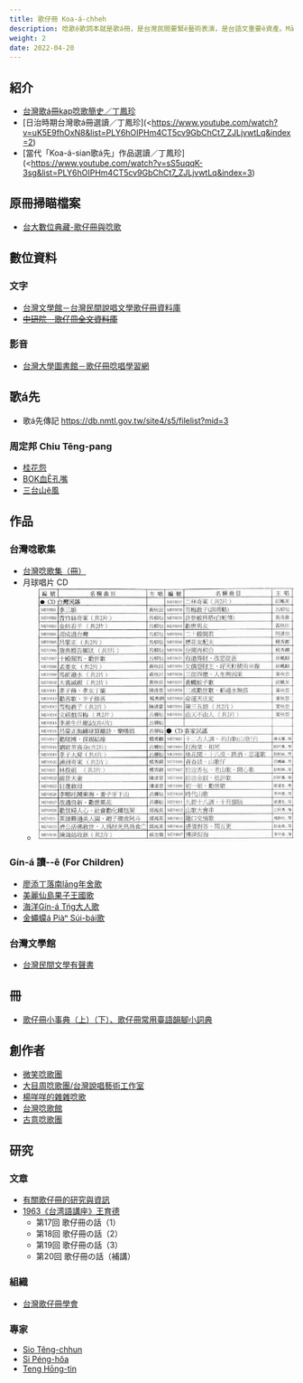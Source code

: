 ```yaml
---
title: 歌仔冊 Koa-á-chheh
description: 唸歌ê歌詞本就是歌á冊，是台灣民間要緊ê藝術表演，是台語文重要ê資產。Mā有講是七字仔（漢字）、鬥句。
weight: 2
date: 2022-04-20
---
```


## 紹介

- [台灣歌á冊kap唸歌簡史／丁鳳珍](https://www.youtube.com/watch?v=k6WdRj_gbQs&list=PLY6hOIPHm4CT5cv9GbChCt7_ZJLjvwtLq&index=1)
- [日治時期台灣歌á冊選讀／丁鳳珍](<<https://www.youtube.com/watch?v=uK5E9fhOxN8&list=PLY6hOIPHm4CT5cv9GbChCt7_ZJLjvwtLq&index=2>)
- [當代「Koa-á-sian歌á先」作品選讀／丁鳳珍](<<https://www.youtube.com/watch?v=sS5uqqK-3sg&list=PLY6hOIPHm4CT5cv9GbChCt7_ZJLjvwtLq&index=3>)

## 原冊掃瞄檔案

- [台大數位典藏-歌仔冊與唸歌](https://dl.lib.ntu.edu.tw/s/kua-a-tsheh/page/home)

## 數位資料

### 文字

- [台灣文學館－台灣民間說唱文學歌仔冊資料庫](https://db.nmtl.gov.tw/site4/s5/index)
- ~~[中研院－歌仔冊全文資料庫](http://hanji.sinica.edu.tw/?tdb=kua-a-chheh)~~

### 影音

- [台灣大學圖書館－歌仔冊唸唱學習網](https://liamkua.lib.ntu.edu.tw/)

## 歌á先

- 歌á先傳記 <https://db.nmtl.gov.tw/site4/s5/filelist?mid=3>

### 周定邦 Chiu Tēng-pang

- [桂花怨](https://www.facebook.com/watch/?v=951714548331697)
- [BOK血Ê孔嘴](https://www.youtube.com/watch?v=zm2ayn3d8EI)
- [三台山ê風](http://www.avanguard.com.tw/m/2001-1609-942140-1.php)

## 作品

### 台灣唸歌集

- [台灣唸歌集（冊）](https://www.nmtl.gov.tw/publicationmore?uid=176&pid=2272)
- 月球唱片 CD
  - ![](/images/koaachheh-goehkiuchhiunnphinn.jpg)

### Gín-á 讀--ê (For Children)

- [廖添丁落南lāng年舍歌](https://gpi.culture.tw/books/1010901816)
- [美麗仙島果子王國歌](https://gpi.culture.tw/books/1011001827)
- [海洋Gín-á Tńg大人歌](https://gpi.culture.tw/books/1011101618)
- [金蠅蠓á Piàⁿ Súi-bái歌](https://gpi.culture.tw/books/1011201577)

### 台灣文學館

- [台灣民間文學有聲書](https://www.nmtl.gov.tw/News_Content_Book.aspx?n=3852&s=138739)

## 冊

- [歌仔冊小事典（上）（下）、歌仔冊常用臺語韻腳小詞典](https://www.nmtl.gov.tw/News_Content_Book.aspx?n=3852&s=139111)

## 創作者

- [微笑唸歌團](https://www.facebook.com/taiwansmile)
- [大目周唸歌團/台灣說唱藝術工作室](https://www.facebook.com/apang.taioan)
- [楊咩咩的雜雜唸歌](https://www.facebook.com/profile.php?id=100083485653343)
- [台灣唸歌館](https://www.facebook.com/profile.php?id=100084202253814)
- [古意唸歌團](https://www.facebook.com/kooiliamkoathoan)

## 研究

### 文章

- [有關歌仔冊的研究與資訊](https://activityfile.nmtl.gov.tw/nmtldb/files/koaachheh/%E6%9C%89%E9%97%9C%E6%AD%8C%E4%BB%94%E5%86%8A%E7%9A%84%E7%A0%94%E7%A9%B6%E8%88%87%E8%B3%87%E8%A8%8A.pdf)
- [1963《台湾語講座》王育德](http://www.taiouan.com.tw/catalog/product_info.php?products_id=6204&osCsid=rl62an29tp5f72lu56j95obga3)
  - 第17回 歌仔冊の話（1）
  - 第18回 歌仔冊の話（2）
  - 第19回 歌仔冊の話（3）
  - 第20回 歌仔冊の話（補講）

### 組織

- [台灣歌仔冊學會](https://www.facebook.com/groups/247421081991458/)

### 專家

- [Sio Têng-chhun](https://www.facebook.com/tingtshun.siau)
- [Si Péng-hôa](https://www.facebook.com/peingsh)
- [Teng Hōng-tin](https://www.facebook.com/tenghongtin)
